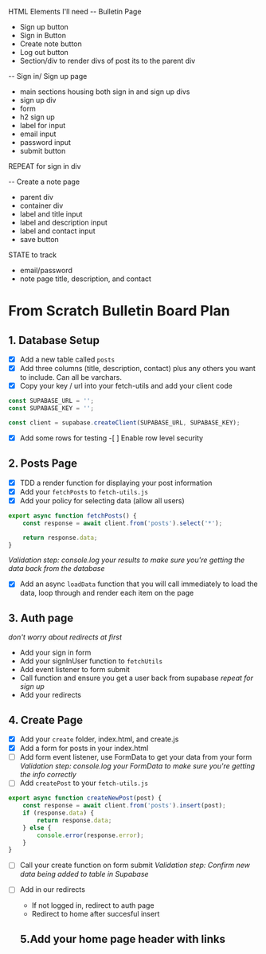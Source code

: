 HTML Elements I'll need 
-- Bulletin Page
  - Sign up button
  - Sign in Button
  - Create note button
  - Log out button
  - Section/div to render divs of post its to the parent div

-- Sign in/ Sign up page
- main sections housing both sign in and sign up divs
- sign up div
- form
- h2 sign up
- label for input
- email input
- password input
- submit button

REPEAT for sign in div

-- Create a note page
- parent div
 - container div
  - label and title input
  - label and description input
  - label and contact input
  - save button

STATE to track
- email/password
- note page title, description, and contact

# From Scratch Bulletin Board Plan

## 1. Database Setup

-   [x] Add a new table called `posts`
-   [x] Add three columns (title, description, contact) plus any others you want to include. Can all be varchars.
-   [x] Copy your key / url into your fetch-utils and add your client code

```js
const SUPABASE_URL = '';
const SUPABASE_KEY = '';

const client = supabase.createClient(SUPABASE_URL, SUPABASE_KEY);
```

-   [x] Add some rows for testing -[ ] Enable row level security

## 2. Posts Page

-   [x] TDD a render function for displaying your post information
-   [x] Add your `fetchPosts` to `fetch-utils.js`
-   [x] Add your policy for selecting data (allow all users)

```js
export async function fetchPosts() {
    const response = await client.from('posts').select('*');

    return response.data;
}
```

_Validation step: console.log your results to make sure you're getting the data back from the database_

-   [x] Add an async `loadData` function that you will call immediately to load the data, loop through and render each item on the page

## 3. Auth page

_don't worry about redirects at first_

-   Add your sign in form
-   Add your signInUser function to `fetchUtils`
-   Add event listener to form submit
-   Call function and ensure you get a user back from supabase
    _repeat for sign up_
-   Add your redirects

## 4. Create Page

-   [x] Add your `create` folder, index.html, and create.js
-   [x] Add a form for posts in your index.html
-   [ ] Add form event listener, use FormData to get your data from your form
        _Validation step: console.log your FormData to make sure you're getting the info correctly_
-   [ ] Add `createPost` to your `fetch-utils.js`

```js
export async function createNewPost(post) {
    const response = await client.from('posts').insert(post);
    if (response.data) {
        return response.data;
    } else {
        console.error(response.error);
    }
}
```

-   [ ] Call your create function on form submit
        _Validation step: Confirm new data being added to table in Supabase_
-   [ ] Add in our redirects

    -   If not logged in, redirect to auth page
    -   Redirect to home after succesful insert

    ## 5.Add your home page header with links
